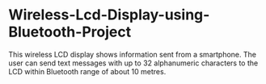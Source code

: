 # Wireless-Lcd-Display-using-Bluetooth-Project
This wireless LCD display shows information sent from a smartphone. The user can send text messages with up to 32 alphanumeric characters to the LCD within Bluetooth range of about 10 metres.
